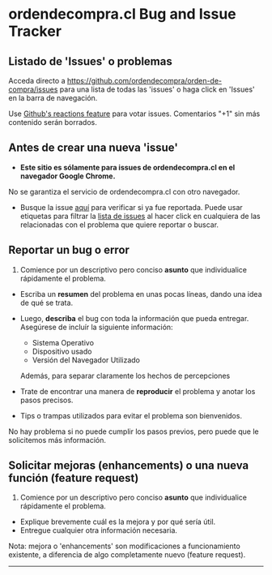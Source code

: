 # ordendecompra.cl Bug and Issue Tracker

## Listado de 'Issues' o problemas

Acceda directo a https://github.com/ordendecompra/orden-de-compra/issues para una lista de todas las 'issues' o haga click en 'Issues' en la barra de navegación.

Use [Github's reactions feature](https://github.com/blog/2119-add-reactions-to-pull-requests-issues-and-comments) para votar issues. Comentarios "+1" sin más contenido serán borrados.

## Antes de crear una nueva 'issue'

* **Este sitio es sólamente para issues de ordendecompra.cl en el navegador Google Chrome.**

No se garantiza el servicio de ordendecompra.cl con otro navegador.

* Busque la issue [aquí](https://github.com/ordendecompra/orden-de-compra/search?q=&type=Issues) para verificar si ya fue reportada. Puede usar etiquetas para filtrar la [lista de issues](https://github.com/ordendecompra/orden-de-compra/issues) al hacer click en cualquiera de las relacionadas con el problema que quiere reportar o buscar.

## Reportar un bug o error

1.  Comience por un descriptivo pero conciso **asunto** que individualice rápidamente el problema.
*   Escriba un **resumen** del problema en unas pocas líneas, dando una idea de qué se trata.
*   Luego, **describa** el bug con toda la información que pueda entregar.
    Asegúrese de incluír la siguiente información:
    * Sistema Operativo
    * Dispositivo usado
    * Versión del Navegador Utilizado

    Además, para separar claramente los hechos de percepciones

*   Trate de encontrar una manera de **reproducir** el problema y anotar los pasos precisos.
*   Tips o trampas utilizados para evitar el problema son bienvenidos.

No hay problema si no puede cumplir los pasos previos, pero puede que le solicitemos más información.

## Solicitar mejoras (enhancements) o una nueva función (feature request)

1.  Comience por un descriptivo pero conciso **asunto** que individualice rápidamente el problema.
*   Explique brevemente cuál es la mejora y por qué sería útil.
*   Entregue cualquier otra información necesaria.

Nota: mejora o 'enhancements' son modificaciones a funcionamiento existente, a diferencia de algo completamente nuevo (feature request).

---